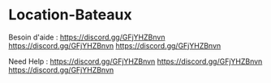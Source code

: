 # Location-Bateaux



Besoin d'aide :
https://discord.gg/GFjYHZBnvn
https://discord.gg/GFjYHZBnvn
https://discord.gg/GFjYHZBnvn

Need Help : 
https://discord.gg/GFjYHZBnvn
https://discord.gg/GFjYHZBnvn
https://discord.gg/GFjYHZBnvn
